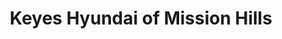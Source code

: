---
title: "Keyes Hyundai of Mission Hills"
url: /mission-hills/keyes-hyundai-of-mission-hills/
shop: car
---